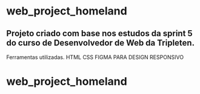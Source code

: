 # web_project_homeland

## Projeto criado com base nos estudos da sprint 5 do curso de Desenvolvedor de Web da Tripleten.

Ferramentas utilizadas.
HTML
CSS
FIGMA PARA DESIGN RESPONSIVO

# web_project_homeland
